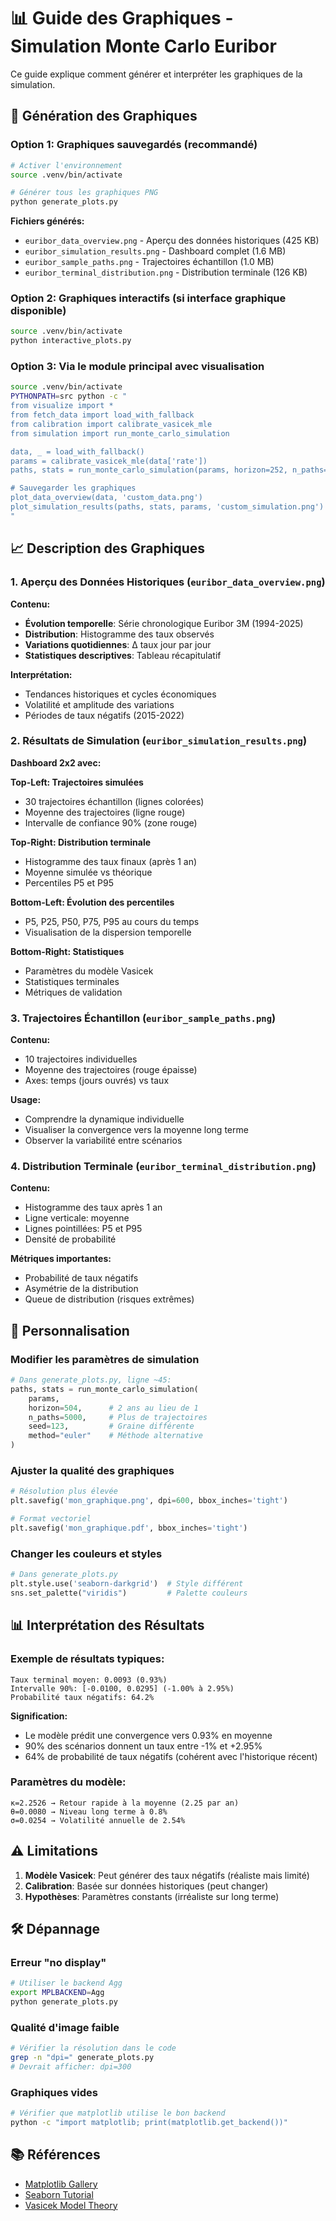 # 📊 Guide des Graphiques - Simulation Monte Carlo Euribor

Ce guide explique comment générer et interpréter les graphiques de la simulation.

## 🎨 Génération des Graphiques

### Option 1: Graphiques sauvegardés (recommandé)
```bash
# Activer l'environnement
source .venv/bin/activate

# Générer tous les graphiques PNG
python generate_plots.py
```

**Fichiers générés:**
- `euribor_data_overview.png` - Aperçu des données historiques (425 KB)
- `euribor_simulation_results.png` - Dashboard complet (1.6 MB) 
- `euribor_sample_paths.png` - Trajectoires échantillon (1.0 MB)
- `euribor_terminal_distribution.png` - Distribution terminale (126 KB)

### Option 2: Graphiques interactifs (si interface graphique disponible)
```bash
source .venv/bin/activate
python interactive_plots.py
```

### Option 3: Via le module principal avec visualisation
```bash
source .venv/bin/activate
PYTHONPATH=src python -c "
from visualize import *
from fetch_data import load_with_fallback
from calibration import calibrate_vasicek_mle
from simulation import run_monte_carlo_simulation

data, _ = load_with_fallback()
params = calibrate_vasicek_mle(data['rate'])
paths, stats = run_monte_carlo_simulation(params, horizon=252, n_paths=1000)

# Sauvegarder les graphiques
plot_data_overview(data, 'custom_data.png')
plot_simulation_results(paths, stats, params, 'custom_simulation.png')
"
```

## 📈 Description des Graphiques

### 1. Aperçu des Données Historiques (`euribor_data_overview.png`)

**Contenu:**
- **Évolution temporelle**: Série chronologique Euribor 3M (1994-2025)
- **Distribution**: Histogramme des taux observés
- **Variations quotidiennes**: Δ taux jour par jour
- **Statistiques descriptives**: Tableau récapitulatif

**Interprétation:**
- Tendances historiques et cycles économiques
- Volatilité et amplitude des variations
- Périodes de taux négatifs (2015-2022)

### 2. Résultats de Simulation (`euribor_simulation_results.png`)

**Dashboard 2x2 avec:**

**Top-Left: Trajectoires simulées**
- 30 trajectoires échantillon (lignes colorées)
- Moyenne des trajectoires (ligne rouge)
- Intervalle de confiance 90% (zone rouge)

**Top-Right: Distribution terminale**
- Histogramme des taux finaux (après 1 an)
- Moyenne simulée vs théorique
- Percentiles P5 et P95

**Bottom-Left: Évolution des percentiles**
- P5, P25, P50, P75, P95 au cours du temps
- Visualisation de la dispersion temporelle

**Bottom-Right: Statistiques**
- Paramètres du modèle Vasicek
- Statistiques terminales
- Métriques de validation

### 3. Trajectoires Échantillon (`euribor_sample_paths.png`)

**Contenu:**
- 10 trajectoires individuelles
- Moyenne des trajectoires (rouge épaisse)
- Axes: temps (jours ouvrés) vs taux

**Usage:**
- Comprendre la dynamique individuelle
- Visualiser la convergence vers la moyenne long terme
- Observer la variabilité entre scénarios

### 4. Distribution Terminale (`euribor_terminal_distribution.png`)

**Contenu:**
- Histogramme des taux après 1 an
- Ligne verticale: moyenne
- Lignes pointillées: P5 et P95
- Densité de probabilité

**Métriques importantes:**
- Probabilité de taux négatifs
- Asymétrie de la distribution
- Queue de distribution (risques extrêmes)

## 🔧 Personnalisation

### Modifier les paramètres de simulation
```python
# Dans generate_plots.py, ligne ~45:
paths, stats = run_monte_carlo_simulation(
    params, 
    horizon=504,      # 2 ans au lieu de 1
    n_paths=5000,     # Plus de trajectoires
    seed=123,         # Graine différente
    method="euler"    # Méthode alternative
)
```

### Ajuster la qualité des graphiques
```python
# Résolution plus élevée
plt.savefig('mon_graphique.png', dpi=600, bbox_inches='tight')

# Format vectoriel
plt.savefig('mon_graphique.pdf', bbox_inches='tight')
```

### Changer les couleurs et styles
```python
# Dans generate_plots.py
plt.style.use('seaborn-darkgrid')  # Style différent
sns.set_palette("viridis")         # Palette couleurs
```

## 📊 Interprétation des Résultats

### Exemple de résultats typiques:
```
Taux terminal moyen: 0.0093 (0.93%)
Intervalle 90%: [-0.0100, 0.0295] (-1.00% à 2.95%)
Probabilité taux négatifs: 64.2%
```

**Signification:**
- Le modèle prédit une convergence vers 0.93% en moyenne
- 90% des scénarios donnent un taux entre -1% et +2.95%
- 64% de probabilité de taux négatifs (cohérent avec l'historique récent)

### Paramètres du modèle:
```
κ=2.2526 → Retour rapide à la moyenne (2.25 par an)
θ=0.0080 → Niveau long terme à 0.8%
σ=0.0254 → Volatilité annuelle de 2.54%
```

## ⚠️ Limitations

1. **Modèle Vasicek**: Peut générer des taux négatifs (réaliste mais limité)
2. **Calibration**: Basée sur données historiques (peut changer)
3. **Hypothèses**: Paramètres constants (irréaliste sur long terme)

## 🛠️ Dépannage

### Erreur "no display"
```bash
# Utiliser le backend Agg
export MPLBACKEND=Agg
python generate_plots.py
```

### Qualité d'image faible
```bash
# Vérifier la résolution dans le code
grep -n "dpi=" generate_plots.py
# Devrait afficher: dpi=300
```

### Graphiques vides
```bash
# Vérifier que matplotlib utilise le bon backend
python -c "import matplotlib; print(matplotlib.get_backend())"
```

## 📚 Références

- [Matplotlib Gallery](https://matplotlib.org/stable/gallery/)
- [Seaborn Tutorial](https://seaborn.pydata.org/tutorial.html)
- [Vasicek Model Theory](https://en.wikipedia.org/wiki/Vasicek_model)
